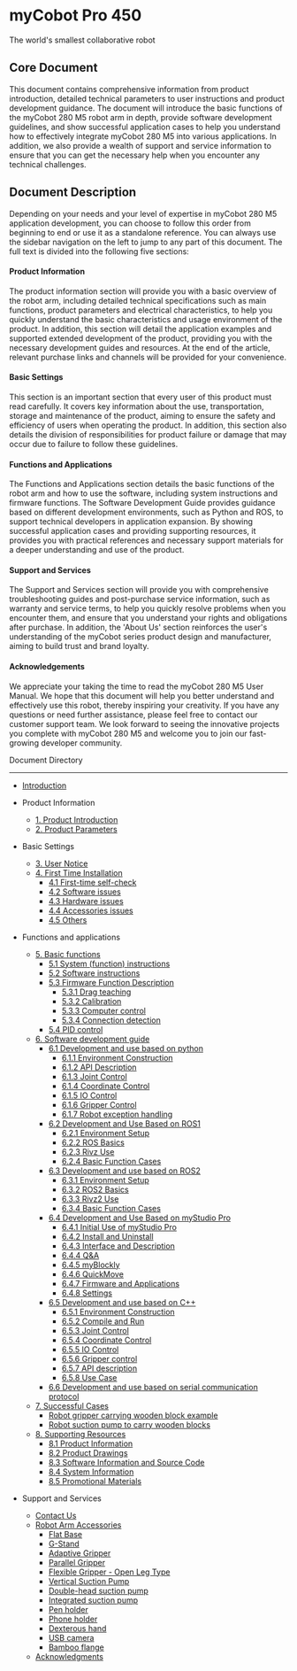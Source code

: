 # myCobot Pro 450
The world's smallest collaborative robot

Core Document
---

This document contains comprehensive information from product introduction, detailed technical parameters to user instructions and product development guidance. The document will introduce the basic functions of the myCobot 280 M5 robot arm in depth, provide software development guidelines, and show successful application cases to help you understand how to effectively integrate myCobot 280 M5 into various applications. In addition, we also provide a wealth of support and service information to ensure that you can get the necessary help when you encounter any technical challenges.

Document Description
---

Depending on your needs and your level of expertise in myCobot 280 M5 application development, you can choose to follow this order from beginning to end or use it as a standalone reference. You can always use the sidebar navigation on the left to jump to any part of this document. The full text is divided into the following five sections:

#### Product Information
The product information section will provide you with a basic overview of the robot arm, including detailed technical specifications such as main functions, product parameters and electrical characteristics, to help you quickly understand the basic characteristics and usage environment of the product. In addition, this section will detail the application examples and supported extended development of the product, providing you with the necessary development guides and resources. At the end of the article, relevant purchase links and channels will be provided for your convenience.

#### Basic Settings
This section is an important section that every user of this product must read carefully. It covers key information about the use, transportation, storage and maintenance of the product, aiming to ensure the safety and efficiency of users when operating the product. In addition, this section also details the division of responsibilities for product failure or damage that may occur due to failure to follow these guidelines.

#### Functions and Applications
The Functions and Applications section details the basic functions of the robot arm and how to use the software, including system instructions and firmware functions. The Software Development Guide provides guidance based on different development environments, such as Python and ROS, to support technical developers in application expansion. By showing successful application cases and providing supporting resources, it provides you with practical references and necessary support materials for a deeper understanding and use of the product.

#### Support and Services
The Support and Services section will provide you with comprehensive troubleshooting guides and post-purchase service information, such as warranty and service terms, to help you quickly resolve problems when you encounter them, and ensure that you understand your rights and obligations after purchase. In addition, the 'About Us' section reinforces the user's understanding of the myCobot series product design and manufacturer, aiming to build trust and brand loyalty.

#### Acknowledgements
We appreciate your taking the time to read the myCobot 280 M5 User Manual. We hope that this document will help you better understand and effectively use this robot, thereby inspiring your creativity. If you have any questions or need further assistance, please feel free to contact our customer support team. We look forward to seeing the innovative projects you complete with myCobot 280 M5 and welcome you to join our fast-growing developer community.

Document Directory

---

* [Introduction](README.md)

* Product Information
  * [1. Product Introduction](1-ProductInformation/1.ProductIntroduction/1-ProductIntroduction.md)
  * [2. Product Parameters](1-ProductInformation/2.ProductParameter/2-ProductParameters.md)

* Basic Settings
  * [3. User Notice](2-BasicSettings/3.UserNotice/3-UserInstructions.md)
  * [4. First Time Installation](2-BasicSettings/4.FirstTimeInstallation/4-FirstTimeInstallation.md)
    * [4.1 First-time self-check](4-SupportAndService/9.Troubleshooting/9.4-first-time-self-check.md)
    * [4.2 Software issues](4-SupportAndService/9.Troubleshooting/9.2-software.md)
    * [4.3 Hardware issues](4-SupportAndService/9.Troubleshooting/9.3-hardware.md)
    * [4.4 Accessories issues](4-SupportAndService/9.Troubleshooting/9.1-accessories.md)
    * [4.5 Others](4-SupportAndService/9.Troubleshooting/9.0-other.md)

* Functions and applications
  * [5. Basic functions](3-FunctionsAndApplications/5.BasicFunction/README.md)
    * [5.1 System (function) instructions](3-FunctionsAndApplications/5.BasicFunction/5.1-Functionlnstruction/README.md)
    * [5.2 Software instructions](3-FunctionsAndApplications/5.BasicFunction/5.2-Softwarelnstructions/README.md)
    * [5.3 Firmware Function Description](3-FunctionsAndApplications/5.BasicFunction/5.3-FirmwareFunctionDescription/README.md)
      * [5.3.1 Drag teaching](3-FunctionsAndApplications/5.BasicFunction/5.3-FirmwareFunctionDescription/5.3.1-moving/5.3.1.1-micro_controller.md)
      * [5.3.2 Calibration](3-FunctionsAndApplications/5.BasicFunction/5.3-FirmwareFunctionDescription/5.3.2-calibration/5.3.2.1-micro_controller.md)
      * [5.3.3 Computer control](3-FunctionsAndApplications/5.BasicFunction/5.3-FirmwareFunctionDescription/5.3.3-transponder/5.3.3.1-micro_controller.md)
      * [5.3.4 Connection detection](3-FunctionsAndApplications/5.BasicFunction/5.3-FirmwareFunctionDescription/5.3.4-connection/5.3.4.1-micro_controller.md)
    * [5.4 PID control](3-FunctionsAndApplications/5.BasicFunction/5.4-RobotPrecisionControl/README.md)
  * [6. Software development guide](3-FunctionsAndApplications/6.developmentGuide/README.md)
    * [6.1 Development and use based on python](3-FunctionsAndApplications/6.developmentGuide/6.1-python/README.md)
      * [6.1.1 Environment Construction](3-FunctionsAndApplications/6.developmentGuide/6.1-python/1_download.md)
      * [6.1.2 API Description](3-FunctionsAndApplications/6.developmentGuide/6.1-python/2_API.md)
      * [6.1.3 Joint Control](3-FunctionsAndApplications/6.developmentGuide/python/3_angle.md)
      * [6.1.4 Coordinate Control](3-FunctionsAndApplications/6.developmentGuide/6.1-python/4_coord.md)
      * [6.1.5 IO Control](3-FunctionsAndApplications/6.developmentGuide/6.1-python/5_IO.md)
      * [6.1.6 Gripper Control](3-FunctionsAndApplications/6.developmentGuide/6.1-python/6_gripper.md)
      * [6.1.7 Robot exception handling](3-FunctionsAndApplications/6.developmentGuide/6.1-python/7_exception_description.md)
    * [6.2 Development and Use Based on ROS1](3-FunctionsAndApplications/6.developmentGuide/6.2-ROS1/README.md)
      * [6.2.1 Environment Setup](3-FunctionsAndApplications/6.developmentGuide/6.2-ROS1/6.2.1-Environment_Setup.md)
      * [6.2.2 ROS Basics](3-FunctionsAndApplications/6.developmentGuide/6.2-ROS1/6.2.2-ROS_Basics.md)
      * [6.2.3 Rivz Use](3-FunctionsAndApplications/6.developmentGuide/6.2-ROS1/6.2.3-RVIZ_Introduction.md)
      * [6.2.4 Basic Function Cases](3-FunctionsAndApplications/6.developmentGuide/6.2-ROS1/6.2.4-Basic_Functions.md)
    * [6.3 Development and use based on ROS2](3-FunctionsAndApplications/6.developmentGuide/6.3-ROS2/README.md)
      * [6.3.1 Environment Setup](3-FunctionsAndApplications/6.developmentGuide/6.3-ROS2/6.3.1-Environment_Setup.md)
      * [6.3.2 ROS2 Basics](3-FunctionsAndApplications/6.developmentGuide/6.3-ROS2/6.3.2-ROS2_Basics.md)
      * [6.3.3 Rivz2 Use](3-FunctionsAndApplications/6.developmentGuide/6.3-ROS2/6.3.3-RVIZ2_Introduction.md)
      * [6.3.4 Basic Function Cases](3-FunctionsAndApplications/6.developmentGuide/6.3-ROS2/6.3.4-Basic_Functions.md)
    * [6.4 Development and Use Based on myStudio Pro](3-FunctionsAndApplications/6.developmentGuide/6.5-myStudio/README.md)
      * [6.4.1 Initial Use of myStudio Pro](3-FunctionsAndApplications/6.developmentGuide/6.5-myStudio/6.5.1-myStudioFirstUse.md)
      * [6.4.2 Install and Uninstall](3-FunctionsAndApplications/6.developmentGuide/6.5-myStudio/6.5.2-install_uninstall.md)
      * [6.4.3 Interface and Description](3-FunctionsAndApplications/6.developmentGuide/6.5-myStudio/6.5.3-interface_description.md)
      * [6.4.4 Q&A](3-FunctionsAndApplications/6.developmentGuide/6.5-myStudio/6.5.4-Q&A.md)
      * [6.4.5 myBlockly](3-FunctionsAndApplications/6.developmentGuide/6.5-myStudio/6.5.5-blockly/6.5.5.1-blocklyFirstUse.md)
      * [6.4.6 QuickMove](3-FunctionsAndApplications/6.developmentGuide/6.5-myStudio/6.5.6-quickmove/6.5.6.1-quickmoveFirstUse.md)
      * [6.4.7 Firmware and Applications](3-FunctionsAndApplications/6.developmentGuide/6.5-myStudio/6.5.7-firmware/6.5.7.1-firmwareFirstUse.md)
      * [6.4.8 Settings](3-FunctionsAndApplications/6.developmentGuide/6.5-myStudio/6.5.8-setting/6.5.8.1-settingFirstUse.md)
    * [6.5 Development and use based on C++](3-FunctionsAndApplications/6.developmentGuide/Cplus/README.md)
      * [6.5.1 Environment Construction](3-FunctionsAndApplications/6.developmentGuide/Cplus/8.1-download.md)
      * [6.5.2 Compile and Run](3-FunctionsAndApplications/6.developmentGuide/Cplus/8.2-build.md)
      * [6.5.3 Joint Control](3-FunctionsAndApplications/6.developmentGuide/Cplus/8.3-angle.md)
      * [6.5.4 Coordinate Control](3-FunctionsAndApplications/6.developmentGuide/Cplus/8.4-coord.md)
      * [6.5.5 IO Control](3-FunctionsAndApplications/6.developmentGuide/Cplus/8.5-io.md)
      * [6.5.6 Gripper control](3-FunctionsAndApplications/6.developmentGuide/Cplus/8.6-gripper.md)
      * [6.5.7 API description](3-FunctionsAndApplications/6.developmentGuide/Cplus/8.7-API.md) 
      * [6.5.8 Use Case](3-FunctionsAndApplications/6.developmentGuide/Cplus/8.8-example.md)
    * [6.6 Development and use based on serial communication protocol](3-FunctionsAndApplications/6.developmentGuide/CommunicationProtocolPackage/18-communication.md)
  * [7. Successful Cases](3-FunctionsAndApplications/7.SuccessfulCase/7-SuccessfulCases.md)
    * [Robot gripper carrying wooden block example](demo-en/280m5_gripper.md)
    * [Robot suction pump to carry wooden blocks](demo-en/280m5_pump.md)
  * [ 8. Supporting Resources](3-FunctionsAndApplications/8.SupportingResources/README.md)
    * [8.1 Product Information](3-FunctionsAndApplications/8.SupportingResources/8.1-ProductInformation/README.md)
    * [8.2 Product Drawings](3-FunctionsAndApplications/8.SupportingResources/8.2-ProductDrawings/README.md)
    * [8.3 Software Information and Source Code ](3-FunctionsAndApplications/8.SupportingResources/8.3-SoftwareInformationAndSourceCode/README.md)
    * [8.4 System Information](3-FunctionsAndApplications/8.SupportingResources/8.4-SystemInformation/README.md)
    * [8.5 Promotional Materials](3-FunctionsAndApplications/8.SupportingResources/8.5-PromotionalMaterials/README.md)

* Support and Services
  * [ Contact Us](4-SupportAndService/11.AboutUs/11.AboutUs.md)
  * [Robot Arm Accessories](4-SupportAndService/Accessories/accessories.md)
    * [Flat Base](4-SupportAndService/Accessories/Flatbase.md)
    * [G-Stand](4-SupportAndService/Accessories/Gstands_2.0.md)
    * [Adaptive Gripper](4-SupportAndService/Accessories/AdaptiveGripper.md)
    * [Parallel Gripper](4-SupportAndService/Accessories/ParallelGripper.md)
    * [Flexible Gripper - Open Leg Type](4-SupportAndService/Accessories/flexible_gripper_2.md)
    * [Vertical Suction Pump](4-SupportAndService/Accessories/pump.md)
    * [Double-head suction pump](4-SupportAndService/Accessories/doublepump.md)
    * [Integrated suction pump](4-SupportAndService/Accessories/IntegratedPump.md)
    * [Pen holder](4-SupportAndService/Accessories/penHolder.md)
    * [Phone holder](4-SupportAndService/Accessories/phoneHolder.md)
    * [Dexterous hand](4-SupportAndService/Accessories/Robothand.md)
    * [USB camera](4-SupportAndService/Accessories/USBcamera.md)
    * [Bamboo flange](4-SupportAndService/Accessories/bamboo.md)
  * [Acknowledgments](5-Acknowledgments/5-Acknowledgments.md)